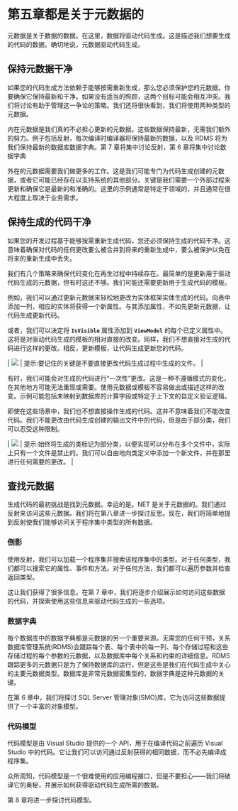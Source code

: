 # 第五章都是关于元数据的

元数据是关于数据的数据。在这里，数据将驱动代码生成。这是描述我们想要生成的代码的数据。确切地说，元数据驱动代码生成。

## 保持元数据干净

如果您的代码生成方法依赖于能够按需重新生成，那么您必须保护您的元数据。你要确保它保持最新和干净。如果没有适当的照顾，这两个目标可能会相互冲突。我们将讨论有助于管理这一争论的策略。我们还将很快看到，我们将使用两种类型的元数据。

内在元数据是我们真的不必担心更新的元数据。这些数据保持最新，无需我们额外的努力。例子包括反射，每次编译时编译器将保持最新的数据，以及 RDMS 将为我们保持最新的数据库数据字典。第 7 章将集中讨论反射，第 6 章将集中讨论数据字典

外在的元数据需要我们做更多的工作。这是我们可能专门为代码生成创建的元数据，或者它可能已经存在以支持系统的其他部分。关键是我们需要一个外部过程来更新和确保它是最新的和准确的。这里的示例通常是特定于领域的，并且通常在很大程度上取决于业务需求。

## 保持生成的代码干净

如果您的开发过程基于能够按需重新生成代码，您还必须保持生成的代码干净。这意味着确保对代码的任何更改要么被合并到将来的重新生成中，要么被保护以免在将来的重新生成中丢失。

我们有几个策略来确保代码变化在再生过程中持续存在。最简单的是更新用于驱动代码生成的元数据，但有时这还不够。我们可能还需要更新用于生成代码的模板。

例如，我们可以通过更新元数据来轻松地更改为实体框架实体生成的代码。向表中添加一列，相应的实体将获得一个新属性。与其添加属性，不如先更新元数据，让代码生成更新代码。

或者，我们可以决定将 **`IsVisible`** 属性添加到 **`ViewModel`** 的每个已定义属性中。这将是对驱动代码生成的模板的相对直接的改变。同样，我们不想直接对生成的代码进行这样的更改。相反，更新模板，让代码生成更新您的代码。

| ![](../Images/tip.png) | 提示:要记住的关键是不要直接更改代码生成过程中生成的文件。 |

有时，我们可能会对生成的代码进行“一次性”更改。这是一种不遵循模式的变化，在其他地方可能无法重现或需要。使用元数据或模板不容易做出或描述这样的改变。示例可能包括未映射到数据库的计算字段或特定于上下文的自定义验证逻辑。

即使在这些场景中，我们也不想直接操作生成的代码。这并不意味着我们不能改变代码。我们不能更改由代码生成创建的输出文件中的代码，但是由于部分类，我们可以忍受这种限制。

| ![](../Images/tip.png) | 提示:始终将生成的类标记为部分类，以便实现可以分布在多个文件中，实际上只有一个文件是禁止的。我们可以自由地向类定义中添加一个新文件，并在那里进行任何需要的更改。 |

## 查找元数据

生成代码的最初挑战是找到元数据。幸运的是。NET 是关于元数据的。我们通过反射来访问这些元数据。我们将在第八章进一步探讨反思。现在，我们将简单地提到反射使我们能够访问关于程序集中类型的所有数据。

### 倒影

使用反射，我们可以加载一个程序集并搜索该程序集中的类型。对于任何类型，我们都可以搜索它的属性、事件和方法。对于任何方法，我们都可以遍历参数并检查返回类型。

这让我们获得了很多信息。在第 7 章中，我们将逐步介绍展示如何访问这些数据的代码，并探索使用这些信息来驱动代码生成的一些选项。

### 数据字典

每个数据库中的数据字典都是元数据的另一个重要来源。无需您的任何干预，关系数据库管理系统(RDMS)会跟踪每个表、每个表中的每一列、每个存储过程和这些存储过程的每个参数的元数据，以及数据库中每个关系和约束的详细信息。RDMS 跟踪更多的元数据只是为了保持数据库的运行，但是这些是我们在代码生成中关心的主要元数据类型。数据库是非常元数据密集型的，数据字典是这种元数据的关键。

在第 6 章中，我们将探讨 SQL Server 管理对象(SMO)库，它为访问这些数据提供了一个丰富的对象模型。

### 代码模型

代码模型是由 Visual Studio 提供的一个 API，用于在编译代码之前遍历 Visual Studio 中的代码。它让我们可以访问通过反射获得的相同数据，而不必先编译成程序集。

众所周知，代码模型是一个很难使用的应用编程接口，但是不要担心——我们将破译它的奥秘，并展示如何获得驱动代码生成所需的数据。

第 8 章将进一步探讨代码模型。